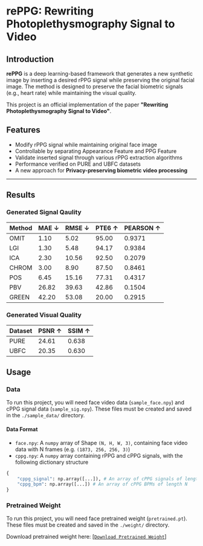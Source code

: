 # rePPG: Rewriting Photoplethysmography Signal to Video

## Introduction

**rePPG** is a deep learning-based framework that generates a new synthetic image by inserting a desired rPPG signal while preserving the original facial image.
The method is designed to preserve the facial biometric signals (e.g., heart rate) while maintaining the visual quality.

This project is an official implementation of the paper **"Rewriting Photoplethysmography Signal to Video"**.

## Features
- Modify rPPG signal while maintaining original face image
- Controllable by separating Appearance Feature and PPG Feature
- Validate inserted signal through various rPPG extraction algorithms
- Performance verified on PURE and UBFC datasets
- A new approach for **Privacy-preserving biometric video processing**

---
## Results

### Generated Signal Qaulity

| Method | MAE ↓ | RMSE ↓ | PTE6 ↑ | PEARSON ↑ |
|--------|-------|--------|--------|-----------|
| OMIT   | 1.10  | 5.02   | 95.00  | 0.9371    |
| LGI    | 1.30  | 5.48   | 94.17  | 0.9384    |
| ICA    | 2.30  | 10.56  | 92.50  | 0.2079    |
| CHROM  | 3.00  | 8.90   | 87.50  | 0.8461    |
| POS    | 6.45  | 15.16  | 77.31  | 0.4317    |
| PBV    | 26.82 | 39.63  | 42.86  | 0.1504    |
| GREEN  | 42.20 | 53.08  | 20.00  | 0.2915    |

### Generated Visual Quality

| Dataset | PSNR ↑ | SSIM ↑ |
|---------|--------|--------|
| PURE    | 24.61  | 0.638  |
| UBFC    | 20.35  | 0.630  |

## Usage

### Data

To run this project, you will need face video data (`sample_face.npy`) and cPPG signal data (`sample_sig.npy`).
These files must be created and saved in the `./sample_data/` directory.

#### Data Format
- `face.npy`: A `numpy` array of Shape `(N, H, W, 3)`, containing face video data with N frames (e.g. `(1873, 256, 256, 3)`)
- `cppg.npy`: A `numpy` array containing rPPG and cPPG signals, with the following dictionary structure
```python
{
    "cppg_signal": np.array([...]), # An array of cPPG signals of length N
    "cppg_bpm": np.array([...]) # An array of cPPG BPMs of length N
}
```

### Pretrained Weight
To run this project, you will need face pretrained weight (`pretrained.pt`).
These files must be created and saved in the `./weight/` directory.

Download pretrained weight here: [[`Download Pretrained Weight`](https://drive.google.com/drive/folders/1MXKn3ozRouaI1jm7rPIAUauHvH6ZV2bx?dmr=1&ec=wgc-drive-hero-goto)]

